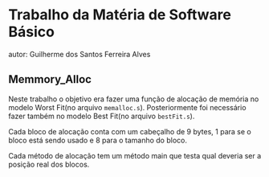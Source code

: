 # Trabalho da Matéria de Software Básico 
autor: Guilherme dos Santos Ferreira Alves

## Memmory_Alloc

Neste trabalho o objetivo era fazer uma função de alocação de memória no modelo Worst Fit(no arquivo ```memalloc.s```). Posteriormente foi necessário fazer também no modelo Best Fit(no arquivo ```bestFit.s```). 

Cada bloco de alocação conta com um cabeçalho de 9 bytes, 1 para se o bloco está sendo usado e 8 para o tamanho do bloco.

Cada método de alocação tem um método main que testa qual deveria ser a posição real dos blocos.
